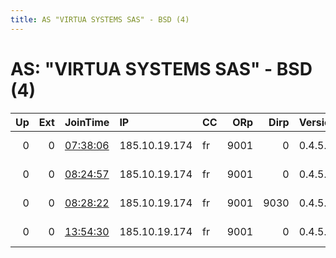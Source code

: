 ```yaml
---
title: AS "VIRTUA SYSTEMS SAS" - BSD (4)
---
```


# AS: "VIRTUA SYSTEMS SAS" - BSD (4)

|   Up |   Ext | JoinTime                                                                                            | IP            | CC   |   ORp |   Dirp | Version   | Contact                   | Nickname    |   eFamMembers |
|-----:|------:|:----------------------------------------------------------------------------------------------------|:--------------|:-----|------:|-------:|:----------|:--------------------------|:------------|--------------:|
|    0 |     0 | [07:38:06](https://metrics.torproject.org/rs.html#details/FA144AF768848FD84BF3359946179D2CED5EECE8) | 185.10.19.174 | fr   |  9001 |      0 | 0.4.5.10  | openbsd-tor@b4.anonaddy.m | vs6948relay |             1 |
|    0 |     0 | [08:24:57](https://metrics.torproject.org/rs.html#details/9720175FA859A240D36DA796D6985179F2E46829) | 185.10.19.174 | fr   |  9001 |      0 | 0.4.5.10  | openbsd-tor@b4.anonaddy.m | vs6948relay |             1 |
|    0 |     0 | [08:28:22](https://metrics.torproject.org/rs.html#details/EA79100AF0EFA40BD7E7CC16E3A8ED770AC76DB3) | 185.10.19.174 | fr   |  9001 |   9030 | 0.4.5.10  | openbsd-tor@b4.anonaddy.m | vs6948relay |             1 |
|    0 |     0 | [13:54:30](https://metrics.torproject.org/rs.html#details/C9CC2C86F7EF52F6021F7B7DEB91608D3C2A43CE) | 185.10.19.174 | fr   |  9001 |      0 | 0.4.5.10  | openbsd-tor@b4.anonaddy.m | vs6948relay |             1 |
